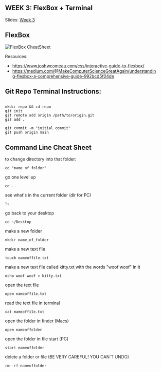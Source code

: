 
## WEEK 3: FlexBox + Terminal

Slides: [Week 3](https://docs.google.com/presentation/d/13xP5m_qESpxsH-AFVOmnjICtOE5xpEc8nW7QQ0FL_OA/edit?usp=sharing)


## FlexBox

![FlexBox CheatSheet](https://miro.medium.com/v2/resize:fit:1400/0*YeaUsQyhXSL1TCTH.png)

Resources:
- https://www.joshwcomeau.com/css/interactive-guide-to-flexbox/
- https://medium.com/@MakeComputerScienceGreatAgain/understanding-flexbox-a-comprehensive-guide-992bcd5f04de


## Git Repo Terminal Instructions:
```

mkdir repo && cd repo
git init
git remote add origin /path/to/origin.git
git add .

git commit -m "initial commit"
git push origin main

```

## Command Line Cheat Sheet


to change directory into that folder:
```
cd "name of folder" 
```
go one level up
```
cd ..
```
see what's in the current folder (dir for PC)
```
ls 
```
go back to your desktop 
```
cd ~/Desktop 
```
make a new folder
```
mkdir name_of_folder 
```
make a new text file
```
touch nameoffile.txt
```
make a new text file called kitty.txt with the words "woof woof" in it
```
echo woof woof > kitty.txt 
```
open the text file
```
open nameoffile.txt
```
read the text file in terminal
```
cat nameoffile.txt
```
open the folder in finder (Macs)
```
open nameoffolder
```
open the folder in file start (PC)
```
start nameoffolder
```
delete a folder or file (BE VERY CAREFUL! YOU CAN'T UNDO)
```
rm -rf nameoffolder
```

